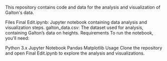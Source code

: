 This repository contains code and data for the analysis and visualization of Galton's data.

Files
Final Edit.ipynb: Jupyter notebook containing data analysis and visualization steps.
galton_data.csv: The dataset used for analysis, containing Galton’s data on heights.
Requirements
To run the notebook, you'll need:

Python 3.x
Jupyter Notebook
Pandas
Matplotlib
Usage
Clone the repository and open Final Edit.ipynb to explore the analysis and visualizations.
